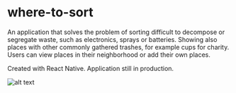 # where-to-sort
An application that solves the problem of sorting difficult to decompose or segregate waste, such as electronics, sprays or batteries. Showing also places with other commonly gathered trashes, for example cups for charity. Users can view places in their neighborhood or add their own places.

Created with React Native.
Application still in production.

![alt text](https://raw.githubusercontent.com/wjankowska/screenshots/master/where-to-sort.png)
